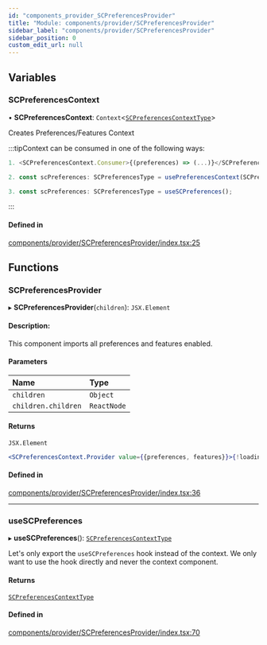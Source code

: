 ```yaml
---
id: "components_provider_SCPreferencesProvider"
title: "Module: components/provider/SCPreferencesProvider"
sidebar_label: "components/provider/SCPreferencesProvider"
sidebar_position: 0
custom_edit_url: null
---
```


## Variables

### SCPreferencesContext

• **SCPreferencesContext**: `Context`<[`SCPreferencesContextType`](../interfaces/types_context.SCPreferencesContextType)\>

Creates Preferences/Features Context

:::tipContext can be consumed in one of the following ways:

```jsx
1. <SCPreferencesContext.Consumer>{(preferences) => (...)}</SCPreferencesContext.Consumer>
```
```jsx
2. const scPreferences: SCPreferencesType = usePreferencesContext(SCPreferencesContext);
```
```jsx
3. const scPreferences: SCPreferencesType = useSCPreferences();
````
:::

#### Defined in

[components/provider/SCPreferencesProvider/index.tsx:25](https://github.com/selfcommunity/community-ui/blob/009afd8/packages/sc-core/src/components/provider/SCPreferencesProvider/index.tsx#L25)

## Functions

### SCPreferencesProvider

▸ **SCPreferencesProvider**(`children`): `JSX.Element`

#### Description:
This component imports all preferences and features enabled.

#### Parameters

| Name | Type |
| :------ | :------ |
| `children` | `Object` |
| `children.children` | `ReactNode` |

#### Returns

`JSX.Element`

 ```jsx
 <SCPreferencesContext.Provider value={{preferences, features}}>{!loading && children}</SCPreferencesContext.Provider>
 ```

#### Defined in

[components/provider/SCPreferencesProvider/index.tsx:36](https://github.com/selfcommunity/community-ui/blob/009afd8/packages/sc-core/src/components/provider/SCPreferencesProvider/index.tsx#L36)

___

### useSCPreferences

▸ **useSCPreferences**(): [`SCPreferencesContextType`](../interfaces/types_context.SCPreferencesContextType)

Let's only export the `useSCPreferences` hook instead of the context.
We only want to use the hook directly and never the context component.

#### Returns

[`SCPreferencesContextType`](../interfaces/types_context.SCPreferencesContextType)

#### Defined in

[components/provider/SCPreferencesProvider/index.tsx:70](https://github.com/selfcommunity/community-ui/blob/009afd8/packages/sc-core/src/components/provider/SCPreferencesProvider/index.tsx#L70)

